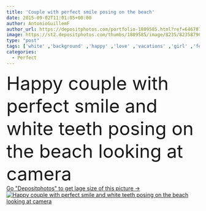 ```yaml
---
title: 'Couple with perfect smile posing on the beach'
date: 2015-09-02T11:01:05+00:00
author: AntonioGuillemF
author_url: https://depositphotos.com/portfolio-1809585.html?ref=64678756
image: https://st2.depositphotos.com/thumbs/1809585/image/8235/82358796/api_thumb_450.jpg?forcejpeg=true
type: "post"
tags: ['white' ,'background' ,'happy' ,'love' ,'vacations' ,'girl' ,'female' ,'summer' ,'beauty' ,'laughing' ,'portrait' ,'smile' ,'healthy' ,'family' ,'friendship' ,'face' ,'care' ,'man' ,'boy' ,'funny' ,'skin' ,'teeth' ,'dentist' ,'couple' ,'woman' ,'cosmetic' ,'therapy' ,'dental' ,'dentistry' ,'friends' ,'looking' ,'beach' ,'lady' ,'perfect' ,'flirting' ,'laugh' ,'hugging' ,'teens' ,'feeling' ,'attraction' ,'dating' ,'flirt' ,'honeymoon' ,'lovers' ,'valentines' ,'tooth' ,'boyfriend' ,'girlfriend' ,'whitening' ,'orthodontics' ]
categories: 
  - Perfect
---
```

<div aling="center">
            <font size="60"> Happy couple with perfect smile and white teeth posing on the beach looking at camera</font>   
</div>
<div>
    <a href='https://st2.depositphotos.com/thumbs/1809585/image/8235/82358796/api_thumb_450.jpg?forcejpeg=true?ref=64678756' target=_blank > Go "Depositphotos" to get lage size of this picture ->
        <img href='https://st2.depositphotos.com/thumbs/1809585/image/8235/82358796/api_thumb_450.jpg?forcejpeg=true?ref=64678756' src='https://st2.depositphotos.com/1809585/8235/i/950/depositphotos_82358796-stock-photo-couple-with-perfect-smile-posing.jpg?forcejpeg=true' alt='Happy couple with perfect smile and white teeth posing on the beach looking at camera' >
    </a>
</div>
